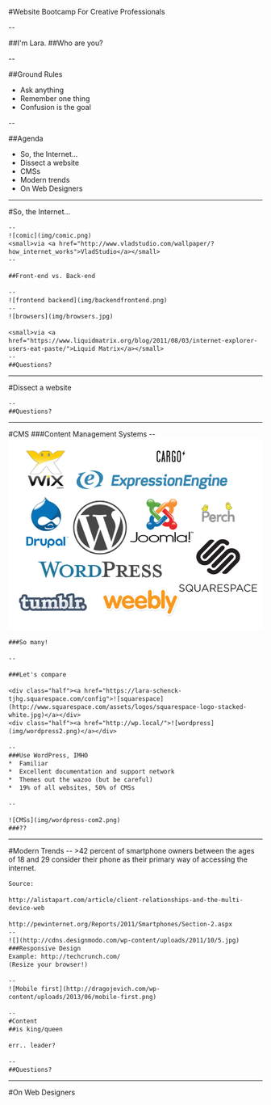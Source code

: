 #Website Bootcamp
For Creative Professionals

--

##I'm Lara. 
##Who are you?

--

##Ground Rules
*  Ask anything
*  Remember one thing
*  Confusion is the goal

--

##Agenda
*  So, the Internet...
*  Dissect a website
*  CMSs
*  Modern trends
*  On Web Designers

---

#So, the Internet...

	--
	![comic](img/comic.png)
	<small>via <a href="http://www.vladstudio.com/wallpaper/?how_internet_works">VladStudio</a></small>
	--
	
	##Front-end vs. Back-end

	--
	![frontend backend](img/backendfrontend.png)
	--
	![browsers](img/browsers.jpg)

	<small>via <a href="https://www.liquidmatrix.org/blog/2011/08/03/internet-explorer-users-eat-paste/">Liquid Matrix</a></small>
	--
	##Questions?

---

#Dissect a website

	--
	##Questions?

---

#CMS
###Content Management Systems
	--
	![CMSs](img/cmss.png)
	
	###So many!

	--
	
	###Let's compare

	<div class="half"><a href="https://lara-schenck-tjhg.squarespace.com/config">![squarespace](http://www.squarespace.com/assets/logos/squarespace-logo-stacked-white.jpg)</a></div>
	<div class="half"><a href="http://wp.local/">![wordpress](img/wordpress2.png)</a></div>

	--
	###Use WordPress, IMHO
	*  Familiar
	*  Excellent documentation and support network
	*  Themes out the wazoo (but be careful)
	*  19% of all websites, 50% of CMSs
	
	--
	
	![CMSs](img/wordpress-com2.png)
	###??


---

#Modern Trends
	--
	>42 percent of smartphone owners between the ages of 18 and 29 consider their phone as their primary way of accessing the internet.
	
	Source:

	http://alistapart.com/article/client-relationships-and-the-multi-device-web
	
	http://pewinternet.org/Reports/2011/Smartphones/Section-2.aspx
	--
	![](http://cdns.designmodo.com/wp-content/uploads/2011/10/5.jpg)
	###Responsive Design
	Example: http://techcrunch.com/
	(Resize your browser!)
	
	--
	![Mobile first](http://dragojevich.com/wp-content/uploads/2013/06/mobile-first.png)

	--
	#Content
	##is king/queen

	err.. leader?
	
	--
	##Questions?

---
#On Web Designers

